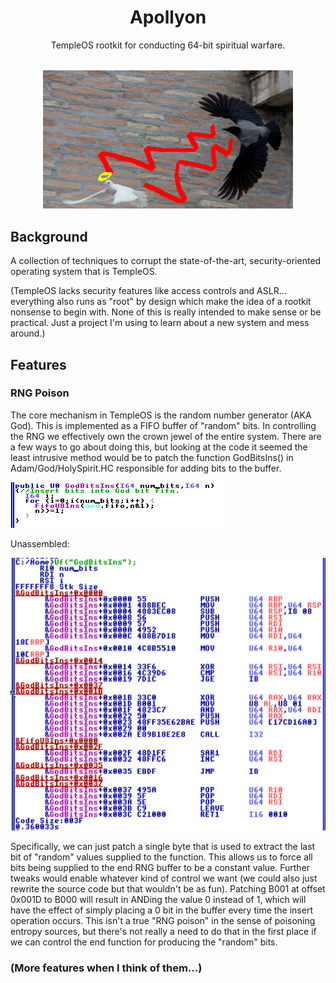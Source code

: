 <div align="center">
  <h1>Apollyon</h1>
  <p>TempleOS rootkit for conducting 64-bit spiritual warfare.</p>
  <br/>
  <img src="./img/dove_crow_edit.png" alt="Apollyon" width="400" />
</div>

## Background 
A collection of techniques to corrupt the state-of-the-art, security-oriented operating system that is TempleOS.


(TempleOS lacks security features like access controls and ASLR... everything also runs as "root" by design which make the idea of a rootkit nonsense to begin with. None of this is really intended to make sense or be practical. Just a project I'm using to learn about a new system and mess around.)


## Features

### RNG Poison
The core mechanism in TempleOS is the random number generator (AKA God). This is implemented as a FIFO buffer of "random" bits. In controlling the RNG we effectively own the crown jewel of the entire system. There are a few ways to go about doing this, but looking at the code it seemed the least intrusive method would be to patch the function GodBitsIns() in Adam/God/HolySpirit.HC responsible for adding bits to the buffer. 

![](img/GodBitsIns_source.png)

Unassembled: 

![](img/GodBitsIns_unass.png)

Specifically, we can just patch a single byte that is used to extract the last bit of "random" values supplied to the function. This allows us to force all bits being supplied to the end RNG buffer to be a constant value. Further tweaks would enable whatever kind of control we want (we could also just rewrite the source code but that wouldn't be as fun). Patching B001 at offset 0x001D to B000 will result in ANDing the value 0 instead of 1, which will have the effect of simply placing a 0 bit in the buffer every time the insert operation occurs. This isn't a true "RNG poison" in the sense of poisoning entropy sources, but there's not really a need to do that in the first place if we can control the end function for producing the "random" bits. 

### (More features when I think of them...)
